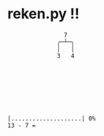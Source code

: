 # reken.py !!

```
                7
              ╭─┴─╮
              │   │
              3   4








|....................| 0%
13 - 7 = 
```
